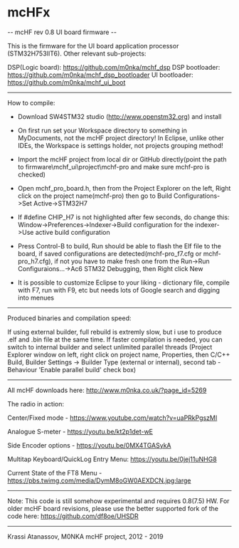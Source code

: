 # mcHFx

-- mcHF rev 0.8 UI board firmware --

This is the firmware for the UI board application processor (STM32H753IIT6). Other
relevant sub-projects:

DSP(Logic board):		https://github.com/m0nka/mchf_dsp
DSP bootloader:			https://github.com/m0nka/mchf_dsp_bootloader
UI bootloader:			https://github.com/m0nka/mchf_ui_boot

-------------------------------------------------------------------------------------------------------------
How to compile:

- Download SW4STM32 studio (http://www.openstm32.org) and install

- On first run set your Workspace directory to something in MyDocuments,
not the mcHF project directory! In Eclipse, unlike other IDEs, the Workspace
is settings holder, not projects grouping method!

- Import the mcHF project from local dir or GitHub directly(point the path to
firmware\mchf_ui\project\mchf-pro and make sure mchf-pro is checked)

- Open mchf_pro_board.h, then from the Project Explorer on the left, Right click on the
project name(mchf-pro) then go to Build Configurations->Set Active->STM32H7

- If #define CHIP_H7 is not highlighted after few seconds, do change this:
Window->Preferences->Indexer->Build configuration for the indexer->Use active build configuration

- Press Control-B to build, Run should be able to flash the Elf file to the board, if saved configurations
are detected(mchf-pro_f7.cfg or mchf-pro_h7.cfg), if not you have to make fresh one from the 
Run->Run Configuraions...->Ac6 STM32 Debugging, then Right click New

- It is possible to customize Eclipse to your liking - dictionary file, compile with F7, run with F9, etc
but needs lots of Google search and digging into menues

-------------------------------------------------------------------------------------------------------------
Produced binaries and compilation speed:

If using external builder, full rebuild is extremly slow, but i use to produce .elf and .bin file at the same
time. If faster compilation is needed, you can switch to internal builder and select unlimited parallel threads
(Project Explorer window on left, right click on project name, Properties, then C/C++ Build, Builder Settings ->
Builder Type (external or internal), second tab - Behaviour 'Enable parallel build' check box)

______________________________________________________________
All mcHF downloads here: http://www.m0nka.co.uk/?page_id=5269

The radio in action: 

Center/Fixed mode    - https://www.youtube.com/watch?v=uaPRkPgszMI

Analogue S-meter	- https://youtu.be/kt2p1det-wE

Side Encoder options - https://youtu.be/0MX4TGASykA 

Multitap Keyboard/QuickLog Entry Menu: https://youtu.be/0jej11uNHG8

Current State of the FT8 Menu - https://pbs.twimg.com/media/DymM8oGW0AEXDCN.jpg:large

-------------------------------------------------------------------------------------------------------------

Note: This code is still somehow experimental and requires 0.8(7.5) HW. For older mcHF board revisions, please 
use the better supported fork of the code here: https://github.com/df8oe/UHSDR

--------------------------------------------------------------
Krassi Atanassov, M0NKA
mcHF project, 2012 - 2019
